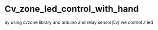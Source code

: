 # Cv_zone_led_control_with_hand
by using cvzone library and arduino and relay sensor(5v) we control a led 
